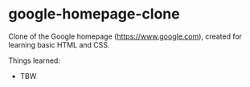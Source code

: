 # google-homepage-clone

Clone of the Google homepage (https://www.google.com), created for learning basic HTML and CSS.

Things learned:
* TBW
